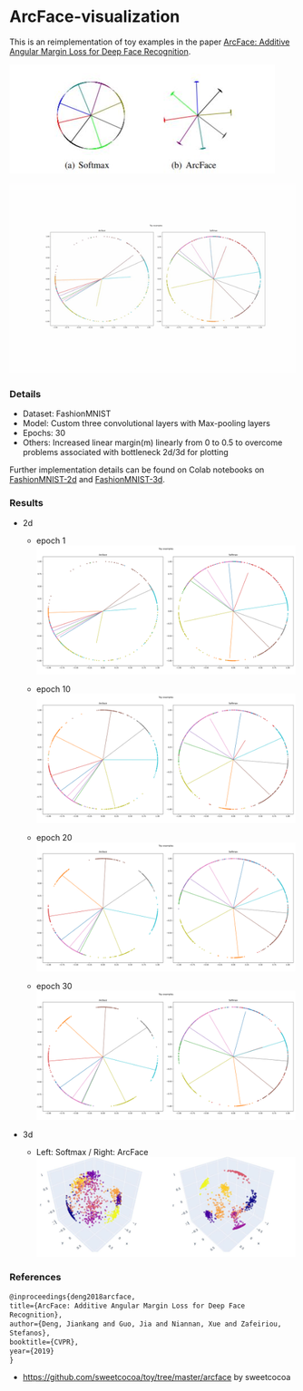 # ArcFace-visualization

This is an reimplementation of toy examples in the paper [ArcFace: Additive Angular Margin Loss for Deep Face Recognition](https://arxiv.org/abs/1801.07698). 

![paper](paper.JPG?raw=true)

![2d_arcface_toy](2d_arcface_toy.gif?raw=true)

### Details

* Dataset: FashionMNIST
* Model: Custom three convolutional layers with Max-pooling layers
* Epochs: 30
* Others: Increased linear margin(m) linearly from 0 to 0.5 to overcome problems associated with bottleneck 2d/3d for plotting

Further implementation details can be found on Colab notebooks on [FashionMNIST-2d](https://colab.research.google.com/drive/1FnNCo5brwxPXxoRpYV1brtH_PMMWV64M#scrollTo=Suxp-vWSPML1&uniqifier=2) and [FashionMNIST-3d](https://colab.research.google.com/drive/1ia9fk-6SDxNcvRW67Rsg0XBfQ4f2MTRg#scrollTo=LqsPWZaSBiK7).



### Results

* 2d

  * epoch 1![epoch0](epochs/epoch0.png?raw=true)
  * epoch 10![epoch10](epochs/epoch10.png?raw=true)

  * epoch 20![epoch21](epochs/epoch21.png?raw=true)

  * epoch 30![epoch28](epochs/epoch28.png?raw=true)

* 3d
  * Left: Softmax / Right: ArcFace![3d](3d.JPG?raw=true)

### References

```
@inproceedings{deng2018arcface,
title={ArcFace: Additive Angular Margin Loss for Deep Face Recognition},
author={Deng, Jiankang and Guo, Jia and Niannan, Xue and Zafeiriou, Stefanos},
booktitle={CVPR},
year={2019}
}
```

* https://github.com/sweetcocoa/toy/tree/master/arcface by sweetcocoa

